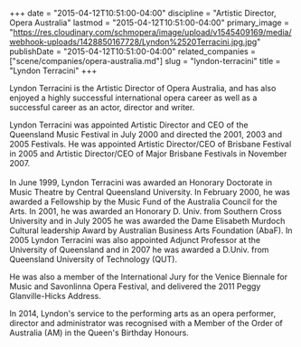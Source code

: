 +++
date = "2015-04-12T10:51:00-04:00"
discipline = "Artistic Director, Opera Australia"
lastmod = "2015-04-12T10:51:00-04:00"
primary_image = "https://res.cloudinary.com/schmopera/image/upload/v1545409169/media/webhook-uploads/1428850167728/Lyndon%2520Terracini.jpg.jpg"
publishDate = "2015-04-12T10:51:00-04:00"
related_companies = ["scene/companies/opera-australia.md"]
slug = "lyndon-terracini"
title = "Lyndon Terracini"
+++

<p>
	Lyndon Terracini is the Artistic Director of Opera Australia, and has also enjoyed a highly successful international opera career as well as a successful career as an actor, director and writer.
</p>
<p>
	Lyndon Terracini was appointed Artistic Director and CEO of the Queensland Music Festival in July 2000 and directed the 2001, 2003 and 2005 Festivals. He was appointed Artistic Director/CEO of Brisbane Festival in 2005 and Artistic Director/CEO of Major Brisbane Festivals in November 2007.<br>
	<br>
	In June 1999, Lyndon Terracini was awarded an Honorary Doctorate in Music Theatre by Central Queensland University. In February 2000, he was awarded a Fellowship by the Music Fund of the Australia Council for the Arts. In 2001, he was awarded an Honorary D. Univ. from Southern Cross University and in July 2005 he was awarded the Dame Elisabeth Murdoch Cultural leadership Award by Australian Business Arts Foundation (AbaF). In 2005 Lyndon Terracini was also appointed Adjunct Professor at the University of Queensland and in 2007 he was awarded a D.Univ. from Queensland University of Technology (QUT).
</p>
<p>
	He was also a member of the International Jury for the Venice Biennale for Music and Savonlinna Opera Festival, and delivered the 2011 Peggy Glanville-Hicks Address.
</p>
<p>
	In 2014, Lyndon's service to the performing arts as an opera performer, director and administrator was recognised with a Member of the Order of Australia (AM) in the Queen's Birthday Honours.
</p>
